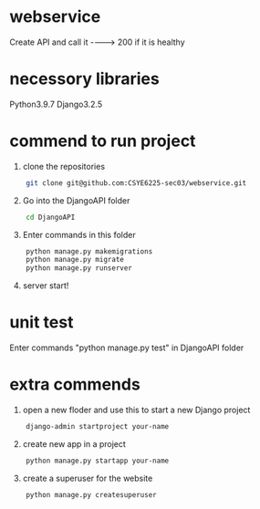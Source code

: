 # webservice
Create API and call it ----> 200 if it is healthy

# necessory libraries

Python3.9.7
Django3.2.5

# commend to run project
1. clone the repositories
```bash
    git clone git@github.com:CSYE6225-sec03/webservice.git
```

2. Go into the DjangoAPI folder
```bash
    cd DjangoAPI
```

3. Enter commands in this folder
```bash
    python manage.py makemigrations
    python manage.py migrate
    python manage.py runserver
```

4. server start!

# unit test
Enter commands "python manage.py test" in DjangoAPI folder

# extra commends
1. open a new floder and use this to start a new Django project
```bash
    django-admin startproject your-name
```

2. create new app in a project
```bash
    python manage.py startapp your-name
```

3. create a superuser for the website
```bash
    python manage.py createsuperuser
```
